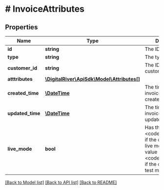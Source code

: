 # # InvoiceAttributes

## Properties

Name | Type | Description | Notes
------------ | ------------- | ------------- | -------------
**id** | **string** | The ID of the invoice | [optional] 
**type** | **string** | The type of invoice. | [optional] 
**customer_id** | **string** | The ID of the customer. | [optional] 
**atttributes** | [**\DigitalRiver\ApiSdk\Model\Attributes[]**](Attributes.md) |  | [optional] 
**created_time** | [**\DateTime**](\DateTime.md) | The time when the invoice attribute was created. | [optional] [readonly] 
**updated_time** | [**\DateTime**](\DateTime.md) | The time when the invoice attribute was updated. | [optional] [readonly] 
**live_mode** | **bool** | Has the value &lt;code&gt;true&lt;/code&gt; if the object exists in live mode or the value &lt;code&gt;false&lt;/code&gt; if the object exists in test mode. | [optional] 

[[Back to Model list]](../../README.md#documentation-for-models) [[Back to API list]](../../README.md#documentation-for-api-endpoints) [[Back to README]](../../README.md)


